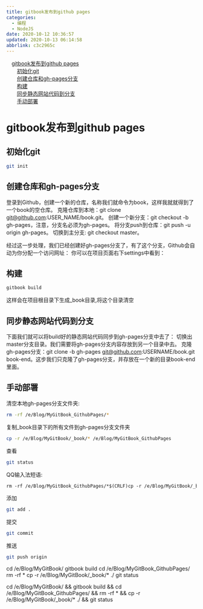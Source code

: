 ```yaml
---
title: gitbook发布到github pages
categories: 
  - 编程
  - NodeJS
date: 2020-10-12 10:36:57
updated: 2020-10-13 06:14:58
abbrlink: c3c2965c
---
```

<div id='my_toc'><a href="/blog/c3c2965c/#gitbook发布到github-pages" class="header_1">gitbook发布到github pages</a>&nbsp;<br><a href="/blog/c3c2965c/#初始化git" class="header_2">初始化git</a>&nbsp;<br><a href="/blog/c3c2965c/#创建仓库和gh-pages分支" class="header_2">创建仓库和gh-pages分支</a>&nbsp;<br><a href="/blog/c3c2965c/#构建" class="header_2">构建</a>&nbsp;<br><a href="/blog/c3c2965c/#同步静态网站代码到分支" class="header_2">同步静态网站代码到分支</a>&nbsp;<br><a href="/blog/c3c2965c/#手动部署" class="header_2">手动部署</a>&nbsp;<br></div>
<style>.header_1{margin-left: 1em;}.header_2{margin-left: 2em;}.header_3{margin-left: 3em;}.header_4{margin-left: 4em;}.header_5{margin-left: 5em;}.header_6{margin-left: 6em;}</style>
<!--more-->
<script>if (navigator.platform.search('arm')==-1){document.getElementById('my_toc').style.display = 'none';}var e,p = document.getElementsByTagName('p');while (p.length>0) {e = p[0];e.parentElement.removeChild(e);}</script>

<!--end-->
# gitbook发布到github pages
## 初始化git
```bash
git init
```
## 创建仓库和gh-pages分支
登录到Github，创建一个新的仓库，名称我们就命令为book，这样我就就得到了一个book的空仓库。
克隆仓库到本地：git clone git@github.com:USER_NAME/book.git。
创建一个新分支：git checkout -b gh-pages，注意，分支名必须为gh-pages。
将分支push到仓库：git push -u origin gh-pages。
切换到主分支: git checkout master。

经过这一步处理，我们已经创建好gh-pages分支了，有了这个分支，Github会自动为你分配一个访问网址：
你可以在项目页面右下settings中看到：

## 构建
```bash
gitbook build
```
这样会在项目根目录下生成_book目录,将这个目录清空
## 同步静态网站代码到分支

下面我们就可以将build好的静态网站代码同步到gh-pages分支中去了：
切换出master分支目录。我们需要将gh-pages分支内容存放到另一个目录中去。
克隆gh-pages分支：git clone -b gh-pages git@github.com:USERNAME/book.git book-end。这步我们只克隆了gh-pages分支，并存放在一个新的目录book-end里面。

## 手动部署
清空本地gh-pages分支文件夹:
```bash
rm -rf /e/Blog/MyGitBook_GithubPages/*
```
复制_book目录下的所有文件到gh-pages分支文件夹
```bash
cp -r /e/Blog/MyGitBook/_book/* /e/Blog/MyGitBook_GithubPages
```
查看
```bash
git status
```
QQ输入法短语:
```txt gitbookfabu
rm -rf /e/Blog/MyGitBook_GithubPages/*$(CRLF)cp -r /e/Blog/MyGitBook/_book/* /e/Blog/MyGitBook_GithubPages$(CRLF)git status$(CRLF)
```
添加
```bash
git add .
```
提交
```bash
git commit
```
推送
```bash
git push origin
```

cd /e/Blog/MyGitBook/
gitbook build
cd /e/Blog/MyGitBook_GithubPages/
rm -rf *
cp -r /e/Blog/MyGitBook/_book/* ./
git status



cd /e/Blog/MyGitBook/ && gitbook build && cd /e/Blog/MyGitBook_GithubPages/ && rm -rf * && cp -r /e/Blog/MyGitBook/_book/* ./ && git status
